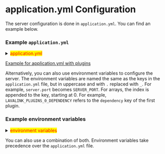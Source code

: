 # application.yml Configuration

The server configuration is done in `application.yml`. You can find an example below.

### Example `application.yml` <a href="#example-applicationyml" id="example-applicationyml"></a>

<details>

<summary><mark style="color:red;">application.yml</mark></summary>

{% code title="application.yml" %}
```yaml
server: # REST and WS server
  port: 2333
  address: 0.0.0.0
plugins:
#  name: # Name of the plugin
#    some_key: some_value # Some key-value pair for the plugin
#    another_key: another_value
lavalink:
  plugins:
#    - dependency: "group:artifact:version"
#      repository: "repository"
  pluginsDir: "./plugins"
  server:
    password: "youshallnotpass"
    sources:
      youtube: true
      bandcamp: true
      soundcloud: true
      twitch: true
      vimeo: true
      http: true
      local: false
    filters: # All filters are enabled by default
      volume: true
      equalizer: true
      karaoke: true
      timescale: true
      tremolo: true
      vibrato: true
      distortion: true
      rotation: true
      channelMix: true
      lowPass: true
    bufferDurationMs: 400 # The duration of the NAS buffer. Higher values fare better against longer GC pauses. Duration <= 0 to disable JDA-NAS. Minimum of 40ms, lower values may introduce pauses.
    frameBufferDurationMs: 5000 # How many milliseconds of audio to keep buffered
    opusEncodingQuality: 10 # Opus encoder quality. Valid values range from 0 to 10, where 10 is best quality but is the most expensive on the CPU.
    resamplingQuality: LOW # Quality of resampling operations. Valid values are LOW, MEDIUM and HIGH, where HIGH uses the most CPU.
    trackStuckThresholdMs: 10000 # The threshold for how long a track can be stuck. A track is stuck if does not return any audio data.
    useSeekGhosting: true # Seek ghosting is the effect where whilst a seek is in progress, the audio buffer is read from until empty, or until seek is ready.
    youtubePlaylistLoadLimit: 6 # Number of pages at 100 each
    playerUpdateInterval: 5 # How frequently to send player updates to clients, in seconds
    youtubeSearchEnabled: true
    soundcloudSearchEnabled: true
    gc-warnings: true
    #ratelimit:
      #ipBlocks: ["1.0.0.0/8", "..."] # list of ip blocks
      #excludedIps: ["...", "..."] # ips which should be explicit excluded from usage by lavalink
      #strategy: "RotateOnBan" # RotateOnBan | LoadBalance | NanoSwitch | RotatingNanoSwitch
      #searchTriggersFail: true # Whether a search 429 should trigger marking the ip as failing
      #retryLimit: -1 # -1 = use default lavaplayer value | 0 = infinity | >0 = retry will happen this numbers times
    #youtubeConfig: # Required for avoiding all age restrictions by YouTube, some restricted videos still can be played without.
      #email: "" # Email of Google account
      #password: "" # Password of Google account
    #httpConfig: # Useful for blocking bad-actors from ip-grabbing your music node and attacking it, this way only the http proxy will be attacked
      #proxyHost: "localhost" # Hostname of the proxy, (ip or domain)
      #proxyPort: 3128 # Proxy port, 3128 is the default for squidProxy
      #proxyUser: "" # Optional user for basic authentication fields, leave blank if you don't use basic auth
      #proxyPassword: "" # Password for basic authentication

metrics:
  prometheus:
    enabled: false
    endpoint: /metrics

sentry:
  dsn: ""
  environment: ""
#  tags:
#    some_key: some_value
#    another_key: another_value

logging:
  file:
    path: ./logs/

  level:
    root: INFO
    lavalink: INFO

  request:
    enabled: true
    includeClientInfo: true
    includeHeaders: false
    includeQueryString: true
    includePayload: true
    maxPayloadLength: 10000


  logback:
    rollingpolicy:
      max-file-size: 1GB
      max-history: 30
```
{% endcode %}

</details>

[Example for application.yml with plugins](with-spotify-deezer-apple-music-etc..md)

Alternatively, you can also use environment variables to configure the server. The environment variables are named the same as the keys in the `application.yml` file, but in uppercase and with `.` replaced with `_`. For example, `server.port` becomes `SERVER_PORT`. For arrays, the index is appended to the key, starting at 0. For example, `LAVALINK_PLUGINS_0_DEPENDENCY` refers to the `dependency` key of the first plugin.

### Example environment variables <a href="#example-environment-variables" id="example-environment-variables"></a>

<details>

<summary><mark style="color:red;">environment variables</mark></summary>

```
SERVER_PORT
SERVER_ADDRESS

LAVALINK_PLUGINS_0_DEPENDENCY
LAVALINK_PLUGINS_0_REPOSITORY

LAVALINK_PLUGINS_1_DEPENDENCY
LAVALINK_PLUGINS_1_REPOSITORY

LAVALINK_PLUGINS_DIR

LAVALINK_SERVER_PASSWORD
LAVALINK_SERVER_SOURCES_YOUTUBE
LAVALINK_SERVER_SOURCES_BANDCAMP
LAVALINK_SERVER_SOURCES_SOUNDCLOUD
LAVALINK_SERVER_SOURCES_TWITCH
LAVALINK_SERVER_SOURCES_VIMEO
LAVALINK_SERVER_SOURCES_HTTP
LAVALINK_SERVER_SOURCES_LOCAL

LAVALINK_SERVER_FILTERS_VOLUME
LAVALINK_SERVER_FILTERS_EQUALIZER
LAVALINK_SERVER_FILTERS_KARAOKE
LAVALINK_SERVER_FILTERS_TIMESCALE
LAVALINK_SERVER_FILTERS_TREMOLO
LAVALINK_SERVER_FILTERS_VIBRATO
LAVALINK_SERVER_FILTERS_DISTORTION
LAVALINK_SERVER_FILTERS_ROTATION
LAVALINK_SERVER_FILTERS_CHANNEL_MIX
LAVALINK_SERVER_FILTERS_LOW_PASS

LAVALINK_SERVER_BUFFER_DURATION_MS
LAVALINK_SERVER_FRAME_BUFFER_DURATION_MS
LAVALINK_SERVER_OPUS_ENCODING_QUALITY
LAVALINK_SERVER_RESAMPLING_QUALITY
LAVALINK_SERVER_TRACK_STUCK_THRESHOLD_MS
LAVALINK_SERVER_USE_SEEK_GHOSTING

LAVALINK_SERVER_PLAYER_UPDATE_INTERVAL
LAVALINK_SERVER_YOUTUBE_SEARCH_ENABLED
LAVALINK_SERVER_SOUNDCLOUD_SEARCH_ENABLED

LAVALINK_SERVER_GC_WARNINGS

LAVALINK_SERVER_RATELIMIT_IP_BLOCKS
LAVALINK_SERVER_RATELIMIT_EXCLUDE_IPS
LAVALINK_SERVER_RATELIMIT_STRATEGY
LAVALINK_SERVER_RATELIMIT_SEARCH_TRIGGERS_FAIK
LAVALINK_SERVER_RATELIMIT_RETRY_LIMIT

LAVALINK_SERVER_YOUTUBE_CONFIG_EMAIL
LAVALINK_SERVER_YOUTUBE_CONFIG_PASSWORD

LAVALINK_SERVER_HTTP_CONFIG_PROXY_HOST
LAVALINK_SERVER_HTTP_CONFIG_PROXY_PORT
LAVALINK_SERVER_HTTP_CONFIG_PROXY_USER
LAVALINK_SERVER_HTTP_CONFIG_PROXY_PASSWORD

METRICS_PROMETHEUS_ENABLED
METRICS_PROMETHEUS_ENDPOINT

SENTRY_DSN
SENTRY_ENVIRONMENT
SENTRY_TAGS_SOME_KEY
SENTRY_TAGS_ANOTHER_KEY

LOGGING_FILE_PATH
LOGGING_LEVEL_ROOT
LOGGING_LEVEL_LAVALINK

LOGGING_REQUEST_ENABLED
LOGGING_REQUEST_INCLUDE_CLIENT_INFO
LOGGING_REQUEST_INCLUDE_HEADERS
LOGGING_REQUEST_INCLUDE_QUERY_STRING
LOGGING_REQUEST_INCLUDE_PAYLOAD
LOGGING_REQUEST_MAX_PAYLOAD_LENGTH

LOGGING_LOGBACK_ROLLINGPOLICY_MAX_FILE_SIZE
LOGGING_LOGBACK_ROLLINGPOLICY_MAX_HISTORY
```

</details>

You can also use a combination of both. Environment variables take precedence over the `application.yml` file.
